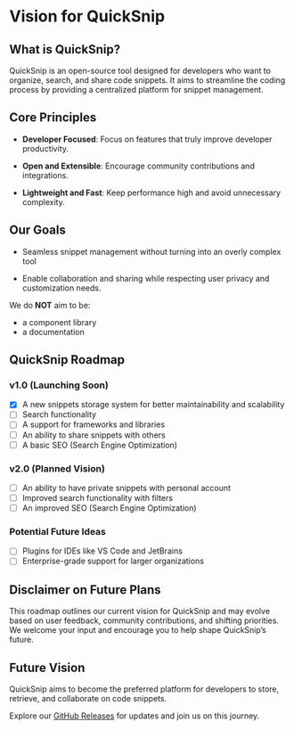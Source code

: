 # Vision for QuickSnip

## What is QuickSnip?

QuickSnip is an open-source tool designed for developers who want to organize, search, and share code snippets. It aims to streamline the coding process by providing a centralized platform for snippet management.

## Core Principles

- **Developer Focused**: Focus on features that truly improve developer productivity.

- **Open and Extensible**: Encourage community contributions and integrations.

- **Lightweight and Fast**: Keep performance high and avoid unnecessary complexity.

## Our Goals

- Seamless snippet management without turning into an overly complex tool

- Enable collaboration and sharing while respecting user privacy and customization needs.

We do **NOT** aim to be:

- a component library
- a documentation

## QuickSnip Roadmap

### v1.0 (Launching Soon)

- [x] A new snippets storage system for better maintainability and scalability
- [ ] Search functionality
- [ ] A support for frameworks and libraries
- [ ] An ability to share snippets with others
- [ ] A basic SEO (Search Engine Optimization)

### v2.0 (Planned Vision)

- [ ] An ability to have private snippets with personal account
- [ ] Improved search functionality with filters
- [ ] An improved SEO (Search Engine Optimization)

### Potential Future Ideas

- [ ] Plugins for IDEs like VS Code and JetBrains
- [ ] Enterprise-grade support for larger organizations

## Disclaimer on Future Plans

This roadmap outlines our current vision for QuickSnip and may evolve based on user feedback, community contributions, and shifting priorities. We welcome your input and encourage you to help shape QuickSnip’s future.

## Future Vision

QuickSnip aims to become the preferred platform for developers to store, retrieve, and collaborate on code snippets.

Explore our [GitHub Releases](https://github.com/dostonnabotov/quicksnip/releases) for updates and join us on this journey.
